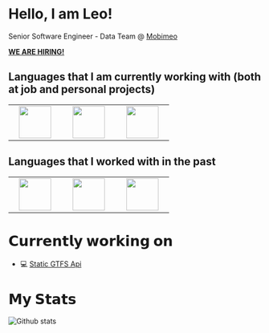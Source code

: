 # Hello, I am Leo!


Senior Software Engineer - Data Team @ [Mobimeo](https://mobimeo.com/en/)

**[WE ARE HIRING!](https://mobimeo.com/en/join/)**

## Languages that I am currently working with (both at job and personal projects)

<table>
  <tbody>
    <tr valign="top">
      <td width="25%" align="center">
        <img height="64px" src="https://cdn.svgporn.com/logos/scala.svg">
      </td>
      <td width="25%" align="center">
        <img height="64px" src="https://cdn.svgporn.com/logos/kotlin.svg">
      </td>
      <td width="25%" align="center">
        <img height="64px" src="https://cdn.svgporn.com/logos/python.svg">
      </td>
    </tr>
  </tbody>
</table>

## Languages that I worked with in the past

<table>
  <tbody>
    <tr valign="top">
      <td width="25%" align="center">
        <img height="64px" src="https://cdn.svgporn.com/logos/java.svg">
      </td>
      <td width="25%" align="center">
        <img height="64px" src="https://encrypted-tbn0.gstatic.com/images?q=tbn%3AANd9GcTi9oT6_1rvNKpmth96ejPxgKu7S34BqKav5g&usqp=CAU">
      </td>
      <td width="25%" align="center">
        <img height="64px" src="https://cdn.svgporn.com/logos/perl.svg">
      </td>
    </tr>
  </tbody>
</table>



# 𝗖𝘂𝗿𝗿𝗲𝗻𝘁𝗹𝘆 𝘄𝗼𝗿𝗸𝗶𝗻𝗴 𝗼𝗻

- 💻 [Static GTFS Api](https://github.com/leosilvadev/static-gtfs-api)


# 𝗠𝘆 𝗦𝘁𝗮𝘁𝘀

![Github stats](https://github-readme-stats.vercel.app/api?username=leosilvadev&show_icons=true&hide_border=true)
